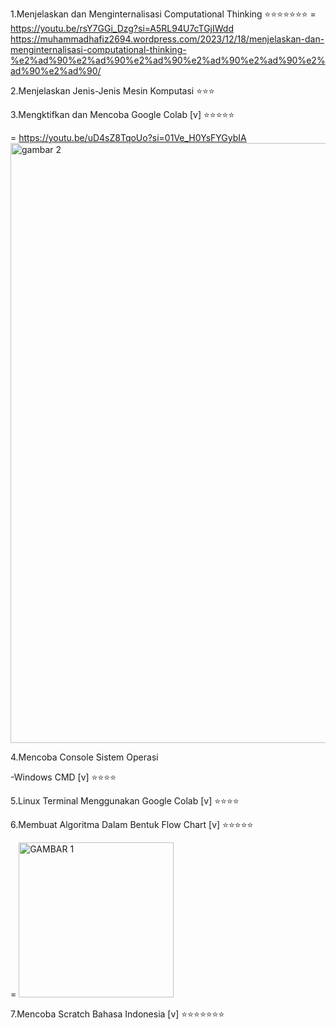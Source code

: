 1.Menjelaskan dan Menginternalisasi Computational Thinking ⭐⭐⭐⭐⭐⭐⭐
= https://youtu.be/rsY7GGi_Dzg?si=A5RL94U7cTGjIWdd
https://muhammadhafiz2694.wordpress.com/2023/12/18/menjelaskan-dan-menginternalisasi-computational-thinking-%e2%ad%90%e2%ad%90%e2%ad%90%e2%ad%90%e2%ad%90%e2%ad%90%e2%ad%90/


2.Menjelaskan Jenis-Jenis Mesin Komputasi ⭐⭐⭐




3.Mengktifkan dan Mencoba Google Colab [v] ⭐⭐⭐⭐⭐

= https://youtu.be/uD4sZ8TqoUo?si=01Ve_H0YsFYGybIA
<img width="960" alt="gambar 2" src="https://github.com/hafizsama/Muhammad-Hafiz_UAS./assets/144501922/ffdaa59a-5b99-444c-9e70-21106aee0f64">



4.Mencoba Console Sistem Operasi

-Windows CMD [v] ⭐⭐⭐⭐

5.Linux Terminal Menggunakan Google Colab [v] ⭐⭐⭐⭐


6.Membuat Algoritma Dalam Bentuk Flow Chart [v] ⭐⭐⭐⭐⭐

= <img width="248" alt="GAMBAR 1" src="https://github.com/hafizsama/Muhammad-Hafiz_UAS./assets/144501922/48650e45-018e-4413-9eef-7fdab4918580">

7.Mencoba Scratch Bahasa Indonesia [v] ⭐⭐⭐⭐⭐⭐⭐



